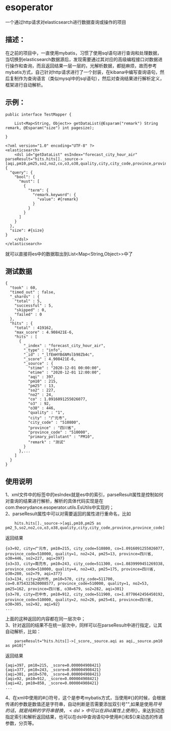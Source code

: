 # esoperator
一个通过http请求对elasticsearch进行数据查询或操作的项目

## 描述：
在之前的项目中，一直使用mybatis，习惯了使用sql语句进行查询和处理数据，当切换到elasticsearch数据源后，发现需要通过其对应的高级编程接口对数据进行操作和查询，而且返回结果一层一层的，光解析数据，都挺麻烦，故而参考mybatis方式，自己针对http请求进行了一个封装，在kibana中编写查询语句，然后复制作为查询语言（类似mysql中的sql语句），然后对查询结果进行解析定义，框架进行自动解析。

## 示例：
```
public interface TestMapper {
	
	List<Map<String, Object>> getDataList(@Esparam("remark") String remark, @Esparam("size") int pagesize);
	
}
```

```
<?xml version="1.0" encoding="UTF-8" ?>
<elasticsearch>
   	<dsl id="getDataList" esIndex="forecast_city_hour_air" parseResult="hits.hits[]._source->[aqi,pm10,pm25,so2,no2,co,o3,o38,quality,city,city_code,province,province_code]">
{
  "query": {
    "bool": {
      "must": [
        {
          "term": {
            "remark.keyword": {
              "value": #{remark}
            }
          }
        }
      ]
    }
  },
  "size": #{size}
}
	</dsl>
</elasticsearch>
```

就可以直接将es中的数据取出到List<Map<String,Object>>中了

## 测试数据
```
{
  "took" : 60,
  "timed_out" : false,
  "_shards" : {
    "total" : 5,
    "successful" : 5,
    "skipped" : 0,
    "failed" : 0
  },
  "hits" : {
    "total" : 419162,
    "max_score" : 4.908421E-6,
    "hits" : [
      {
        "_index" : "forecast_city_hour_air",
        "_type" : "info",
        "_id" : "_lfEmHYBdAMslb98Zb4c",
        "_score" : 4.908421E-6,
        "_source" : {
          "stime" : "2020-12-01 00:00:00",
          "etime" : "2020-12-01 12:00:00",
          "aqi" : 397,
          "pm10" : 215,
          "pm25" : 13,
          "so2" : 227,
          "no2" : 24,
          "co" : 1.0916091255026077,
          "o3" : 92,
          "o38" : 446,
          "quality" : "1",
          "city" : "广元市",
          "city_code" : "510800",
          "province" : "四川省",
          "province_code" : "510000",
          "primary_pollutant" : "PM10",
          "remark" : "测试"
        }
      },...
    ]
  }
}
```

## 使用说明
1、xml文件中的<dsl>标签中的esIndex就是es中的索引，parseResult属性是控制如何对查询的结果进行解析，解析的具体代码实现是在com.theorydance.esoperator.utils.EsUtils中实现的；<br>
2、parseResult属性中可以对需要返回的属性进行重命名，比如
```
	hits.hits[]._source->[aqi,pm10,pm25 as pm2_5,so2,no2,co,o3,o38,quality,city,city_code,province,province_code]
```
返回结果
```
{o3=92, city=广元市, pm10=215, city_code=510800, co=1.0916091255026077, province_code=510000, quality=1, no2=24, pm25=13, province=四川省, o38=446, so2=227, aqi=397}
{o3=33, city=南充市, pm10=243, city_code=511300, co=1.0839999451269338, province_code=510000, quality=4, no2=43, pm25=175, province=四川省, o38=280, so2=79, aqi=377}
{o3=134, city=达州市, pm10=570, city_code=511700, co=0.8754323620008577, province_code=510000, quality=1, no2=53, pm25=162, province=四川省, o38=679, so2=282, aqi=301}
{o3=78, city=巴中市, pm10=912, city_code=511900, co=1.0770642456450192, province_code=510000, quality=2, no2=26, pm25=61, province=四川省, o38=385, so2=92, aqi=92}
...
```
上面的这种返回的内容都在同一层次中；<br>
3、针对返回的结果不在统一层次中，同样可以在parseResult中进行指定，让其自动解析，比如：
```
	parseResult="hits.hits[]->[_score,_source.aqi as aqi,_source.pm10 as pm10]"
```
返回结果
```
{aqi=397, pm10=215, _score=0.000004908421}
{aqi=377, pm10=243, _score=0.000004908421}
{aqi=301, pm10=570, _score=0.000004908421}
{aqi=92, pm10=912, _score=0.000004908421}
{aqi=42, pm10=858, _score=0.000004908421}
...
```
4、在xml中使用的#{}符号，这个是参考mybatis方式，当使用#{}的时候，会根据传递的参数是数值还是字符串，自动判断是否需要添加双引号"",如果是使用${}符号的话，就是纯粹的字符串替换，<dsl>中可以在非id属性上使用${}，来达到动态指定索引和解析返回结果，也可以在dsl中查询语句中使用#{}和${}来动态的传递参数，分页等。
